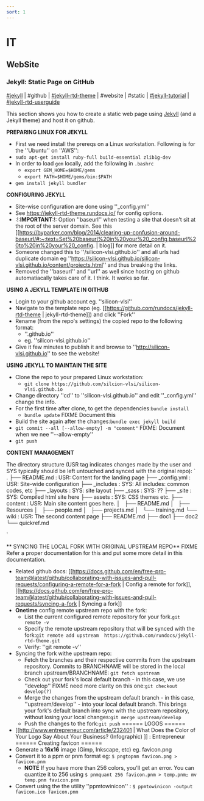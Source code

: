 ```yaml
---
sort: 1
---
```


# IT 

## WebSite

### Jekyll: Static Page on GitHub

[#jekyll](https://jekyllrb.com) | #github | [#jekyll-rtd-theme](https://github.com/rundocs/jekyll-rtd-theme) | #website | #static | [#jekyll-tutorial](https://adamtheautomator.com/github-pages-jekyll/) | [#jekyll-rtd-userguide](https://jekyll-themes.com/jekyll-rtd/) 

This section shows you how to create a static web page using [Jekyll](https://jekyllrb.com) (and a Jekyll theme) and host it on github.

**PREPARING LINUX FOR JEKYLL**
  * First we need install the prereqs on a Linux workstation. Following is for the ''Ubuntu'' on ''AWS'':
  * `sudo apt-get install ruby-full build-essential zlib1g-dev`
  * In order to load `gem` locally, add the following in `.bashrc`
    * `export GEM_HOME=$HOME/gems`
    * `export PATH=$HOME/gems/bin:$PATH`
  * `gem install jekyll bundler`

**CONFIGURING JEKYLL**
  * Site-wise configuration are done using ''_config.yml''
  * See https://jekyll-rtd-theme.rundocs.io/ for config options.
  * :!:**IMPORTANT**:!: Option ''baseurl'' when testing a site that doesn't sit at the root of the server domain. See this [[https://byparker.com/blog/2014/clearing-up-confusion-around-baseurl/#:~:text=Set%20baseurl%20in%20your%20_config,baseurl%20to%20in%20your%20_config. | blog]] for more detail on it.
  * Someone changed this to ''/silicon-vlsi.github.io'' and all urls had duplicate domain eg ''https://silicon-vlsi.github.io/silicon-vlsi.github.io/content/projects.html'' and thus breaking the links.
  * Removed the ''baseurl'' and ''url'' as well since hosting on github automatiacally takes care of it. I think. It works so far.

**USING A JEKYLL TEMPLATE IN GITHUB**
  * Login to your github account eg. ''silicon-vlsi''
  * Navigate to the template repo (eg. [[https://github.com/rundocs/jekyll-rtd-theme | jekyll-rtd-theme]]) and click ''Fork''
  * Rename (from the repo's settings) the copied repo to the following format:
    * ''<username>.github.io''
    * eg. ''silicon-vlsi.github.io''
  * Give it few minutes to publish it and browse to ''http://silicon-vlsi.github.io'' to see the website!

**USING JEKYLL TO MAINTAIN THE SITE**
  * Clone the repo to your prepared Linux workstation:
    * `git clone https://github.com/silcion-vlsi/silicon-vlsi.github.io`
  * Change directory ''cd'' to ''silicon-vlsi.github.io'' and edit ''_config.yml'' change the info.
  * For the first time after clone, to get the dependencies:`bundle install`
    * `bundle update` FIXME Document this
  * Build the site again after the changes:`bundle exec jekyll build`
  * `git commit --all [--allow-empty] -m "comment"` FIXME: Document when we nee ''--allow-empty''
  * `git push`

**CONTENT MANAGEMENT**

The directory structure (USR tag indicates changes made by the user and SYS typically should be left untouched and synced with the original repo):
`
.
├── README.md              : USR: Content for the landing page
├── _config.yml            : USR: Site-wide configuration
├── _includes              : SYS: All includes: common codes, etc
├── _layouts               : SYS: site layout
├── _sass                  : SYS: ??
├── _site                  : SYS: Compiled html site here
├── assets                 : SYS: CSS themes etc.
├── content                : USR: Main site content goes here.
│   ├── README.md
│   ├── Resources
│   ├── people.md
│   ├── projects.md
│   └── training.md
└── wiki                   : USR: The second content page
    ├── README.md
    ├── doc1
    ├── doc2
    └── quickref.md

`

** SYNCING THE LOCAL FORK WITH ORIGINAL UPSTREAM REPO**
FIXME Refer a proper documentation for this and put some more detail in this documentation. 

  * Related github docs: [[https://docs.github.com/en/free-pro-team@latest/github/collaborating-with-issues-and-pull-requests/configuring-a-remote-for-a-fork | Config a remote for fork]], [[https://docs.github.com/en/free-pro-team@latest/github/collaborating-with-issues-and-pull-requests/syncing-a-fork | Syncing a fork]]
  * **Onetime** config remote upstream repo with the fork:
    * List the current configured remote repository for your fork.`git remote -v`
    * Specify the remote upstream repository that will be synced with the fork:`git remote add upstream  https://github.com/rundocs/jekyll-rtd-theme.git`
    * Verify: ''git remote -v''
  * Syncing the fork withe upstream repo:
    * Fetch the branches and their respective commits from the upstream repository. Commits to BRANCHNAME will be stored in the local branch upstream/BRANCHNAME: `git fetch upstream`
    * Check out your fork's local default branch - in this case, we use ''develop'' FIXME need more clarity on this one:`git checkout develop(?)`
    * Merge the changes from the upstream default branch - in this case, ''upstream/develop'' - into your local default branch. This brings your fork's default branch into sync with the upstream repository, without losing your local changes:`git merge upstream/develop`
    * Push the changes to the fork:`git push`
====== LOGOS ======
  * [[http://www.entrepreneur.com/article/232401 | What Does the Color of Your Logo Say About Your Business? (Infographic) ]] : Entrepreneur
====== Creating favicon ======
  * Generate a **16x16** image (Gimp, Inkscape, etc) eg. favicon.png
  * Convert it to a ppm or pnm format eg: `$ pngtopnm favicon.png > favicon.pnm `
    * **NOTE** If you have more than 256 colors, you'll get an error. You can quantize it to 256 using `$ pnmquant 256 favicon.pnm > temp.pnm; mv temp.pnm favicon.pnm`
  * Convert using the the utility ''ppmtowinicon'' : `$ ppmtowinicon -output favicon.ico favicon.pnm`

